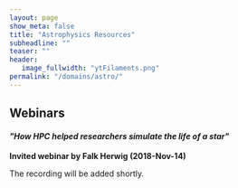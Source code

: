 ```yaml
---
layout: page
show_meta: false
title: "Astrophysics Resources"
subheadline: ""
teaser: ""
header:
   image_fullwidth: "ytFilaments.png"
permalink: "/domains/astro/"
---
```


## Webinars

#### *"How HPC helped researchers simulate the life of a star"*
**Invited webinar by Falk Herwig (2018-Nov-14)**

The recording will be added shortly.

&nbsp;
